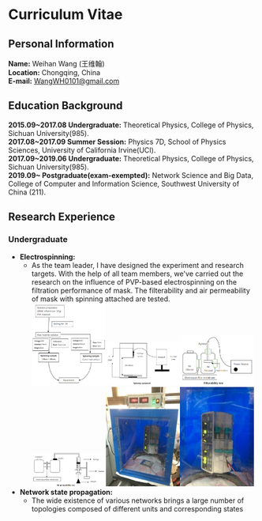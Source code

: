 # Curriculum Vitae
## Personal Information
**Name:** Weihan Wang (王维翰)<br>
**Location:** Chongqing, China<br>
**E-mail:** WangWH0101@gmail.com
## Education Background
**2015.09~2017.08 Undergraduate:** Theoretical Physics, College of Physics, Sichuan University(985).<br>
**2017.08~2017.09 Summer Session:** Physics 7D, School of Physics Sciences, University of California Irvine(UCI).<br>
**2017.09~2019.06 Undergraduate:** Theoretical Physics, College of Physics, Sichuan University(985).<br>
**2019.09~        Postgraduate(exam-exempted):** Network Science and Big Data, College of Computer and Information Science, Southwest University of China (211).
## Research Experience
### Undergraduate
- **Electrospinning:**
	- As the team leader, I have designed the experiment and research targets. With the help of all team members, we've carried out the research on the influence of PVP-based electrospinning on the filtration performance of mask. The filterability and air permeability of mask with spinning attached are tested.<br>
<img src="/Pics/FlowChart.png" width="150"/><img src="/Pics/SpinEquip.png" width="150"/><img src="/Pics/FiltTST.png" width="150"/><img src="/Pics/PermTST.png" width="150"><img src="/Pics/IMG_0124-min.jpeg" width="150"/><img src="/Pics/IMG_0130-min.jpeg" width="150"/><br>
- **Network state propagation:**
	- The wide existence of various networks brings a large number of topologies composed of different units and corresponding states
